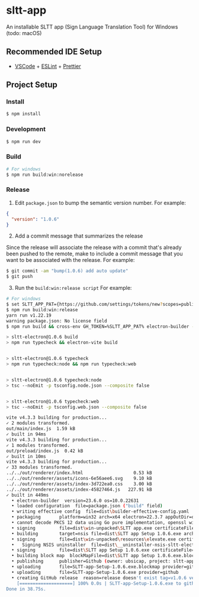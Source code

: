 # sltt-app

An installable SLTT app (Sign Language Translation Tool) for Windows (todo: macOS)

## Recommended IDE Setup

- [VSCode](https://code.visualstudio.com/) + [ESLint](https://marketplace.visualstudio.com/items?itemName=dbaeumer.vscode-eslint) + [Prettier](https://marketplace.visualstudio.com/items?itemName=esbenp.prettier-vscode)

## Project Setup

### Install

```bash
$ npm install
```

### Development

```bash
$ npm run dev
```

### Build

```bash
# For windows
$ npm run build:win:norelease
```

### Release

1. Edit `package.json` to bump the semantic version number. For example:

```json
{
  "version": "1.0.6"
}
```

2. Add a commit message that summarizes the release

Since the release will associate the release with a commit that's already been pushed to the remote, make to include a commit message that you want to be associated with the release. For example:

```bash
$ git commit -am "bump(1.0.6) add auto update"
$ git push
```
3. Run the `build:win:release script` For example:

```bash
# For windows
$ set SLTT_APP_PAT={https://github.com/settings/tokens/new?scopes=public_repo&description=sltt-app}
$ npm run build:win:release
yarn run v1.22.19
warning package.json: No license field
$ npm run build && cross-env GH_TOKEN=%SLTT_APP_PAT% electron-builder --win --config --publish always

> sltt-electron@1.0.6 build
> npm run typecheck && electron-vite build


> sltt-electron@1.0.6 typecheck
> npm run typecheck:node && npm run typecheck:web


> sltt-electron@1.0.6 typecheck:node
> tsc --noEmit -p tsconfig.node.json --composite false


> sltt-electron@1.0.6 typecheck:web
> tsc --noEmit -p tsconfig.web.json --composite false

vite v4.3.3 building for production...
✓ 2 modules transformed.
out/main/index.js  1.59 kB
✓ built in 94ms
vite v4.3.3 building for production...
✓ 1 modules transformed.
out/preload/index.js  0.42 kB
✓ built in 10ms
vite v4.3.3 building for production...
✓ 33 modules transformed.
../../out/renderer/index.html                   0.53 kB
../../out/renderer/assets/icons-6e56aee6.svg    9.10 kB
../../out/renderer/assets/index-3d722ea0.css    3.00 kB
../../out/renderer/assets/index-45827464.js   227.91 kB
✓ built in 449ms
  • electron-builder  version=23.6.0 os=10.0.22631
  • loaded configuration  file=package.json ("build" field)
  • writing effective config  file=dist\builder-effective-config.yaml
  • packaging       platform=win32 arch=x64 electron=22.3.7 appOutDir=dist\win-unpacked
  • cannot decode PKCS 12 data using Go pure implementation, openssl will be used  error=pkcs12: unknown digest algorithm: 2.16.840.1.101.3.4.2.1
  • signing         file=dist\win-unpacked\SLTT app.exe certificateFile={path-to-pfx}
  • building        target=nsis file=dist\SLTT app Setup 1.0.6.exe archs=x64 oneClick=true perMachine=false
  • signing         file=dist\win-unpacked\resources\elevate.exe certificateFile={path-to-pfx}
  •   Signing NSIS uninstaller  file=dist\__uninstaller-nsis-sltt-electron.exe certificateFile={path-to-pfx}
  • signing         file=dist\SLTT app Setup 1.0.6.exe certificateFile={path-to-pfx}
  • building block map  blockMapFile=dist\SLTT app Setup 1.0.6.exe.blockmap
  • publishing      publisher=Github (owner: ubsicap, project: sltt-app, version: 1.0.6)
  • uploading       file=SLTT-app-Setup-1.0.6.exe.blockmap provider=github
  • uploading       file=SLTT-app-Setup-1.0.6.exe provider=github
  • creating GitHub release  reason=release doesn't exist tag=v1.0.6 version=1.0.6
    [====================] 100% 0.0s | SLTT-app-Setup-1.0.6.exe to github
Done in 38.75s.
```
